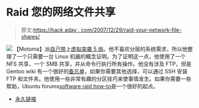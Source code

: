 # Raid 您的网络文件共享

> 原文:[https://hack aday . com/2007/12/29/raid-your-network-file-shares/](https://hackaday.com/2007/12/29/raid-your-network-file-shares/)

![](../Images/5d4bfa1fe35b76c15bbced9845daf763.png)
【Motoma】派[自己带](http://motomastyle.com/view/25/)上[虚拟突袭 5 岗](http://www.hackaday.com/2007/12/22/virtual-raid-5-internet-storage/)。他不喜欢分层的系统需求，所以他整理了一个只需要一台 Linux 机器的概念证明。为了证明这一点，他使用了一个 NFS 共享、一个 SMB 共享，并从命令行执行所有操作。他没有涉及 FTP，但是 Gentoo wiki 有一个很好的[备忘单](http://gentoo-wiki.com/HOWTO_FTP_Mount)，如果你需要其他选择，可以通过 SSH 安装 FTP 和文件夹。他使用一些非常有趣的分区技巧来使事情发生。如果你需要一些帮助，Ubuntu forums[software raid how-to](http://ubuntuforums.org/showthread.php?t=408461)是一个很好的起点。

*   [永久链接](http://motomastyle.com/view/25/)